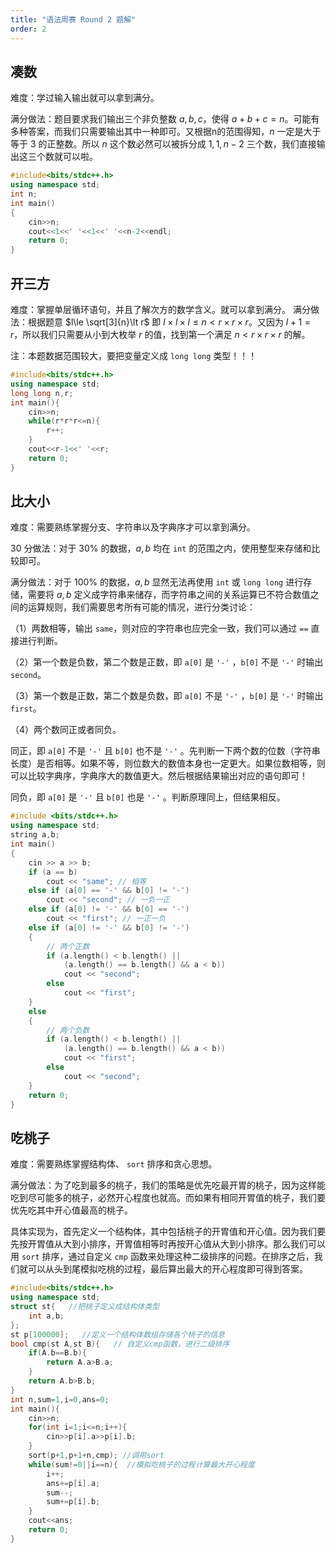 ```yaml
---
title: "语法周赛 Round 2 题解"
order: 2
---
```


## 凑数

难度：学过输入输出就可以拿到满分。

满分做法：题目要求我们输出三个非负整数 $a,b,c$，使得 $a+b+c=n$。可能有多种答案，而我们只需要输出其中一种即可。又根据n的范围得知，$n$ 一定是大于等于 $3$ 的正整数。所以 $n$ 这个数必然可以被拆分成 $1,1,n-2$ 三个数，我们直接输出这三个数就可以啦。

```cpp
#include<bits/stdc++.h>
using namespace std;
int n;
int main()
{
    cin>>n;
    cout<<1<<' '<<1<<' '<<n-2<<endl;
    return 0;
}
```

## 开三方

难度：掌握单层循环语句，并且了解次方的数学含义。就可以拿到满分。
满分做法：根据题意 $l\le \sqrt[3]{n}\lt r$ 即 $l\times l\times l\le n\lt r\times r\times r$。又因为 $l+1=r$，所以我们只需要从小到大枚举 $r$ 的值，找到第一个满足 $n<r\times r\times r$ 的解。

注：本题数据范围较大，要把变量定义成 `long long` 类型！！！ 

```cpp
#include<bits/stdc++.h>
using namespace std;
long long n,r;
int main(){
    cin>>n;
    while(r*r*r<=n){
        r++;
    }
    cout<<r-1<<' '<<r;
    return 0;
}
```

## 比大小

难度：需要熟练掌握分支、字符串以及字典序才可以拿到满分。

30 分做法：对于 $30\%$ 的数据，$a,b$ 均在 `int` 的范围之内，使用整型来存储和比较即可。

满分做法：对于 $100\%$ 的数据，$a,b$ 显然无法再使用 `int` 或 `long long` 进行存储，需要将 $a,b$ 定义成字符串来储存，而字符串之间的关系运算已不符合数值之间的运算规则，我们需要思考所有可能的情况，进行分类讨论：

（1）两数相等，输出 `same`，则对应的字符串也应完全一致，我们可以通过 `==` 直接进行判断。

（2）第一个数是负数，第二个数是正数，即 `a[0]` 是 `'-'` ，`b[0]` 不是 `'-'` 时输出 `second`。

（3）第一个数是正数，第二个数是负数，即 `a[0]` 不是 `'-'` ，`b[0]` 是 `'-'` 时输出 `first`。

（4）两个数同正或者同负。

同正，即 `a[0]` 不是 `'-'` 且 `b[0]` 也不是 `'-'` 。先判断一下两个数的位数（字符串长度）是否相等。如果不等，则位数大的数值本身也一定更大。如果位数相等，则可以比较字典序，字典序大的数值更大。然后根据结果输出对应的语句即可！

同负，即 `a[0]` 是 `'-'` 且 `b[0]` 也是 `'-'` 。判断原理同上，但结果相反。

```cpp
#include <bits/stdc++.h>
using namespace std;
string a,b;
int main()
{
    cin >> a >> b;
    if (a == b)
        cout << "same"; // 相等
    else if (a[0] == '-' && b[0] != '-')
        cout << "second"; // 一负一正
    else if (a[0] != '-' && b[0] == '-')
        cout << "first"; // 一正一负
    else if (a[0] != '-' && b[0] != '-')
    {
        // 两个正数
        if (a.length() < b.length() ||
            (a.length() == b.length() && a < b))
            cout << "second";
        else
            cout << "first";
    }
    else
    {
        // 两个负数
        if (a.length() < b.length() ||
            (a.length() == b.length() && a < b))
            cout << "first";
        else
            cout << "second";
    }
    return 0;
}
```

## 吃桃子

难度：需要熟练掌握结构体、 `sort` 排序和贪心思想。

满分做法：为了吃到最多的桃子，我们的策略是优先吃最开胃的桃子，因为这样能吃到尽可能多的桃子，必然开心程度也就高。而如果有相同开胃值的桃子，我们要优先吃其中开心值最高的桃子。

具体实现为，首先定义一个结构体，其中包括桃子的开胃值和开心值。因为我们要先按开胃值从大到小排序，开胃值相等时再按开心值从大到小排序。那么我们可以用  `sort` 排序，通过自定义 `cmp` 函数来处理这种二级排序的问题。在排序之后，我们就可以从头到尾模拟吃桃的过程，最后算出最大的开心程度即可得到答案。

```cpp
#include<bits/stdc++.h>
using namespace std;
struct st{   //把桃子定义成结构体类型 
    int a,b;
};
st p[100000];   //定义一个结构体数组存储各个桃子的信息 
bool cmp(st A,st B){   // 自定义cmp函数，进行二级排序 
    if(A.b==B.b){
        return A.a>B.a;
    }
    return A.b>B.b;
}
int n,sum=1,i=0,ans=0;
int main(){
    cin>>n;
    for(int i=1;i<=n;i++){
        cin>>p[i].a>>p[i].b;
    }
    sort(p+1,p+1+n,cmp); //调用sort 
    while(sum!=0||i==n){  //模拟吃桃子的过程计算最大开心程度 
        i++;      
        ans+=p[i].a;
        sum--;
        sum+=p[i].b;
    }
    cout<<ans;
    return 0;
}
```